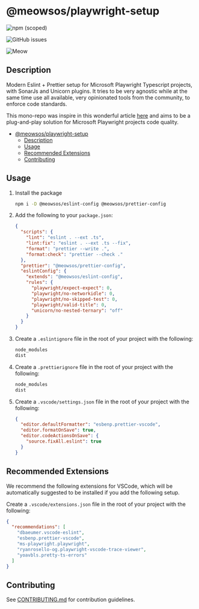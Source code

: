 # @meowsos/playwright-setup

![npm (scoped)](https://img.shields.io/npm/v/@meowsos/playwright-setup)

![GitHub issues](https://img.shields.io/github/issues/meowso/playwright-hero)

![Meow](https://bit.ly/fcc-running-cats)

## Description

Modern Eslint + Prettier setup for Microsoft Playwright Typescript projects, with SonarJs and Unicorn plugins.
It tries to be very agnostic while at the same time use all available, very opinionated tools from the community, to enforce code standards.

This mono-repo was inspire in this wonderful article [here](https://blog.logrocket.com/reduce-effort-shared-eslint-prettier-configs/) and aims to be a plug-and-play solution for Microsoft Playwright projects code quality.

- [@meowsos/playwright-setup](#meowsosplaywright-setup)
  - [Description](#description)
  - [Usage](#usage)
  - [Recommended Extensions](#recommended-extensions)
  - [Contributing](#contributing)

## Usage

1. Install the package

   ```bash
   npm i -D @meowsos/eslint-config @meowsos/prettier-config
   ```

2. Add the following to your `package.json`:

   ```json
   {
     "scripts": {
       "lint": "eslint . --ext .ts",
       "lint:fix": "eslint . --ext .ts --fix",
       "format": "prettier --write .",
       "format:check": "prettier --check ."
     },
     "prettier": "@meowsos/prettier-config",
     "eslintConfig": {
       "extends": "@meowsos/eslint-config",
       "rules": {
         "playwright/expect-expect": 0,
         "playwright/no-networkidle": 0,
         "playwright/no-skipped-test": 0,
         "playwright/valid-title": 0,
         "unicorn/no-nested-ternary": "off"
       }
     }
   }
   ```

3. Create a `.eslintignore` file in the root of your project with the following:

   ```txt
   node_modules
   dist
   ```

4. Create a `.prettierignore` file in the root of your project with the following:

   ```txt
   node_modules
   dist
   ```

5. Create a `.vscode/settings.json` file in the root of your project with the following:

   ```json
   {
     "editor.defaultFormatter": "esbenp.prettier-vscode",
     "editor.formatOnSave": true,
     "editor.codeActionsOnSave": {
       "source.fixAll.eslint": true
     }
   }
   ```

## Recommended Extensions

We recommend the following extensions for VSCode, which will be automatically suggested to be installed if you add the following setup.

Create a `.vscode/extensions.json` file in the root of your project with the following:

```json
{
  "recommendations": [
    "dbaeumer.vscode-eslint",
    "esbenp.prettier-vscode",
    "ms-playwright.playwright",
    "ryanrosello-og.playwright-vscode-trace-viewer",
    "yoavbls.pretty-ts-errors"
  ]
}
```

## Contributing

See [CONTRIBUTING.md](CONTRIBUTING.md) for contribution guidelines.
